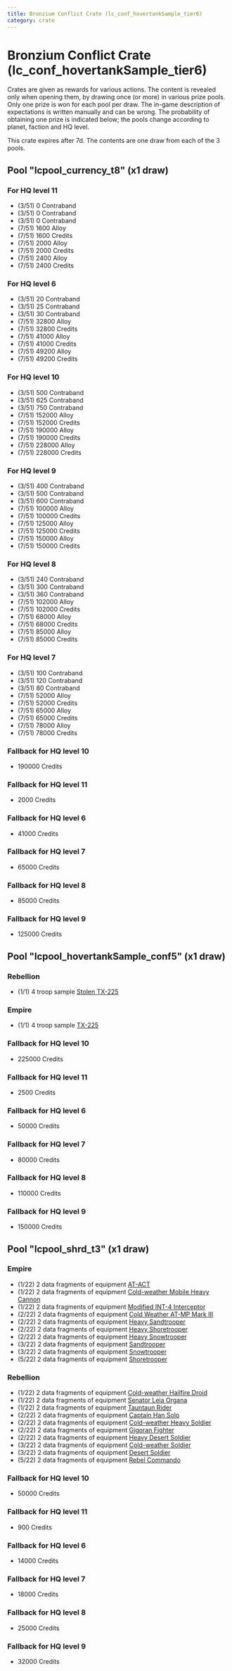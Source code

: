 ```yaml
---
title: Bronzium Conflict Crate (lc_conf_hovertankSample_tier6)
category: crate
---
```


# Bronzium Conflict Crate (lc_conf_hovertankSample_tier6)

Crates are given as rewards for various actions. The content is revealed only when opening them, by drawing once (or more) in various prize pools. Only one prize is won for each pool per draw. The in-game description of expectations is written manually and can be wrong. The probability of obtaining one prize is indicated below; the pools change according to planet, faction and HQ level.

This crate expires after 7d. The contents are one draw from each of the 3 pools.

## Pool "lcpool_currency_t8" (x1 draw)

### For HQ level 11

  * (3/51) 0 Contraband
  * (3/51) 0 Contraband
  * (3/51) 0 Contraband
  * (7/51) 1600 Alloy
  * (7/51) 1600 Credits
  * (7/51) 2000 Alloy
  * (7/51) 2000 Credits
  * (7/51) 2400 Alloy
  * (7/51) 2400 Credits

### For HQ level 6

  * (3/51) 20 Contraband
  * (3/51) 25 Contraband
  * (3/51) 30 Contraband
  * (7/51) 32800 Alloy
  * (7/51) 32800 Credits
  * (7/51) 41000 Alloy
  * (7/51) 41000 Credits
  * (7/51) 49200 Alloy
  * (7/51) 49200 Credits

### For HQ level 10

  * (3/51) 500 Contraband
  * (3/51) 625 Contraband
  * (3/51) 750 Contraband
  * (7/51) 152000 Alloy
  * (7/51) 152000 Credits
  * (7/51) 190000 Alloy
  * (7/51) 190000 Credits
  * (7/51) 228000 Alloy
  * (7/51) 228000 Credits

### For HQ level 9

  * (3/51) 400 Contraband
  * (3/51) 500 Contraband
  * (3/51) 600 Contraband
  * (7/51) 100000 Alloy
  * (7/51) 100000 Credits
  * (7/51) 125000 Alloy
  * (7/51) 125000 Credits
  * (7/51) 150000 Alloy
  * (7/51) 150000 Credits

### For HQ level 8

  * (3/51) 240 Contraband
  * (3/51) 300 Contraband
  * (3/51) 360 Contraband
  * (7/51) 102000 Alloy
  * (7/51) 102000 Credits
  * (7/51) 68000 Alloy
  * (7/51) 68000 Credits
  * (7/51) 85000 Alloy
  * (7/51) 85000 Credits

### For HQ level 7

  * (3/51) 100 Contraband
  * (3/51) 120 Contraband
  * (3/51) 80 Contraband
  * (7/51) 52000 Alloy
  * (7/51) 52000 Credits
  * (7/51) 65000 Alloy
  * (7/51) 65000 Credits
  * (7/51) 78000 Alloy
  * (7/51) 78000 Credits

### Fallback for HQ level 10

  * 190000 Credits

### Fallback for HQ level 11

  * 2000 Credits

### Fallback for HQ level 6

  * 41000 Credits

### Fallback for HQ level 7

  * 65000 Credits

### Fallback for HQ level 8

  * 85000 Credits

### Fallback for HQ level 9

  * 125000 Credits

## Pool "lcpool_hovertankSample_conf5" (x1 draw)

### Rebellion

  * (1/1) 4 troop sample [Stolen TX-225](RebelHovertankSample)

### Empire

  * (1/1) 4 troop sample [TX-225](EmpireHovertankSample)

### Fallback for HQ level 10

  * 225000 Credits

### Fallback for HQ level 11

  * 2500 Credits

### Fallback for HQ level 6

  * 50000 Credits

### Fallback for HQ level 7

  * 80000 Credits

### Fallback for HQ level 8

  * 110000 Credits

### Fallback for HQ level 9

  * 150000 Credits

## Pool "lcpool_shrd_t3" (x1 draw)

### Empire

  * (1/22) 2 data fragments of equipment [AT-ACT](eqpEmpireCargoGreatDane)
  * (1/22) 2 data fragments of equipment [Cold-weather Mobile Heavy Cannon](eqpEmpireArcticMHC)
  * (1/22) 2 data fragments of equipment [Modified INT-4 Interceptor](eqpEmpireArcticINT4)
  * (2/22) 2 data fragments of equipment [Cold Weather AT-MP Mark III](eqpEmpireArcticATMP)
  * (2/22) 2 data fragments of equipment [Heavy Sandtrooper](eqpEmpireHeavySandtrooper)
  * (2/22) 2 data fragments of equipment [Heavy Shoretrooper](eqpEmpirePentagonHeavyTrooper)
  * (2/22) 2 data fragments of equipment [Heavy Snowtrooper](eqpEmpireHeavySnowtrooper)
  * (3/22) 2 data fragments of equipment [Sandtrooper](eqpEmpireSandtrooper)
  * (3/22) 2 data fragments of equipment [Snowtrooper](eqpEmpireSnowtrooper)
  * (5/22) 2 data fragments of equipment [Shoretrooper](eqpEmpirePentagonTrooper)

### Rebellion

  * (1/22) 2 data fragments of equipment [Cold-weather Hailfire Droid](eqpRebelArcticHailfire)
  * (1/22) 2 data fragments of equipment [Senator Leia Organa](eqpRebelDiplomat)
  * (1/22) 2 data fragments of equipment [Tauntaun Rider](eqpRebelTauntaun)
  * (2/22) 2 data fragments of equipment [Captain Han Solo](eqpRebelCaptainSolo)
  * (2/22) 2 data fragments of equipment [Cold-weather Heavy Soldier](eqpRebelEchoBaseHeavySoldier)
  * (2/22) 2 data fragments of equipment [Gigoran Fighter](eqpRebelShaggyAlien)
  * (2/22) 2 data fragments of equipment [Heavy Desert Soldier](eqpRebelHeavySandSoldier)
  * (3/22) 2 data fragments of equipment [Cold-weather Soldier](eqpRebelEchoBaseSoldier)
  * (3/22) 2 data fragments of equipment [Desert Soldier](eqpRebelSandSoldier)
  * (5/22) 2 data fragments of equipment [Rebel Commando](eqpRebelPentagonSoldier)

### Fallback for HQ level 10

  * 50000 Credits

### Fallback for HQ level 11

  * 900 Credits

### Fallback for HQ level 6

  * 14000 Credits

### Fallback for HQ level 7

  * 18000 Credits

### Fallback for HQ level 8

  * 25000 Credits

### Fallback for HQ level 9

  * 32000 Credits